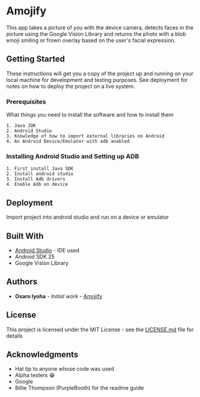 # Amojify
This app takes a picture of you with the device camera, detects faces in the picture using the Google Vision Library and returns the photo with a blob emoji smiling or frown overlay based on the user's facial expression. 
## Getting Started

These instructions will get you a copy of the project up and running on your local machine for development and testing purposes. See deployment for notes on how to deploy the project on a live system.

### Prerequisites

What things you need to install the software and how to install them

```
1. Java JDK
2. Android Studio
3. Knowledge of how to import external libraries on Android
4. An Android Device/Emulator with adb anabled
```

### Installing Android Studio and Setting up ADB

```
1. First install Java SDK
2. Install android studio  
3. Install Adb drivers
4. Enable Adb on device
```

## Deployment
Import project into android studio and run on a device or emulator

## Built With

* [Android Studio](https://developer.android.com/studio/) - IDE used
* Android SDK 25
* Google Vision Library



## Authors

* **Osaro Iyoha** - *Initial work* - [Amojify](https://github.com/Master-Osaro/Amojify)


## License

This project is licensed under the MIT License - see the [LICENSE.md](LICENSE.md) file for details

## Acknowledgments

* Hat tip to anyone whose code was used
* Alpha testers 😁
* Google
* Billie Thompson (PurpleBooth) for the readme guide
